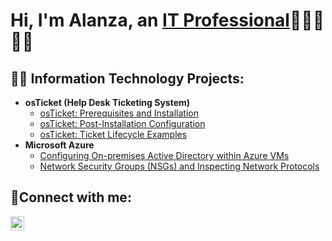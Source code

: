 <h1>Hi, I'm Alanza, an <a href="https://www.linkedin.com/in/alanza-bailey-319946268/">IT Professional</a>👨🏾‍🍳👌🏾</h1>

<h2>👨‍💻 Information Technology Projects:</h2>

- <b>osTicket (Help Desk Ticketing System)</b>
  - [osTicket: Prerequisites and Installation](https://github.com/AlanzaBailey/osticket-prereqs)
  - [osTicket: Post-Installation Configuration](https://github.com/)
  - [osTicket: Ticket Lifecycle Examples](https://github.com/)
- <b>Microsoft Azure</b>
  - [Configuring On-premises Active Directory within Azure VMs](https://github.com/)
  - [Network Security Groups (NSGs) and Inspecting Network Protocols](https://github.com/)

<h2>🤳Connect with me:</h2>

[<img align="left" alt="Josh | LinkedIn" width="22px" src="https://cdn.jsdelivr.net/npm/simple-icons@v3/icons/linkedin.svg" />][linkedin]

[linkedin]: https://www.linkedin.com/in/alanza-bailey-319946268/
